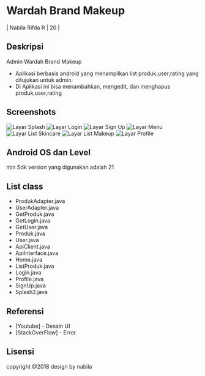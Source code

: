 # Wardah Brand Makeup
| Nabila Rifda R | 20 |


## Deskripsi
Admin Wardah Brand Makeup
- Aplikasi berbasis android yang menampilkan list produk,user,rating yang ditujukan untuk admin. 
- Di Aplikasi ini bisa menambahkan, mengedit, dan menghapus produk,user,rating

## Screenshots
![Layar Splash](https://github.com/nabilarifdaaa/userMakeup/blob/master/user_ss/1.jpg)
![Layar Login](https://github.com/nabilarifdaaa/userMakeup/blob/master/user_ss/2.jpg)
![Layar Sign Up](https://github.com/nabilarifdaaa/userMakeup/blob/master/user_ss/7.jpg)
![Layar Menu](https://github.com/nabilarifdaaa/userMakeup/blob/master/user_ss/3.jpg)
![Layar List Skincare](https://github.com/nabilarifdaaa/userMakeup/blob/master/user_ss/4.jpg)
![Layar List Makeup](https://github.com/nabilarifdaaa/userMakeup/blob/master/user_ss/5.jpg)
![Layar Profile](https://github.com/nabilarifdaaa/userMakeup/blob/master/user_ss/6.jpg)

## Android OS dan Level
min Sdk version yang digunakan adalah 21

## List class
+ ProdukAdapter.java
+ UserAdapter.java
+ GetProduk.java
+ GetLogin.java
+ GetUser.java
+ Produk.java
+ User.java
+ ApiClient.java
+ ApiInterface.java
+ Home.java
+ ListProduk.java
+ Login.java
+ Profile.java
+ SignUp.java
+ Splash2.java

## Referensi
* [Youtube] - Desain UI
* [StackOverFlow] - Error

## Lisensi
copyright @2018 
design by nabila
